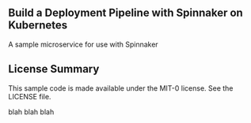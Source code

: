 ## Build a Deployment Pipeline with Spinnaker on Kubernetes

A sample microservice for use with Spinnaker

## License Summary

This sample code is made available under the MIT-0 license. See the LICENSE file.

blah blah blah
